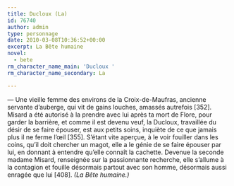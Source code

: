 ```yaml
---
title: Ducloux (La)
id: 76740
author: admin
type: personnage
date: 2010-03-08T10:36:52+00:00
excerpt: La Bête humaine
novel:
  - bete
rm_character_name_main: 'Ducloux '
rm_character_name_secondary: La

---
```

— Une vieille femme des environs de la Croix-de-Maufras, ancienne servante d&rsquo;auberge, qui vit de gains louches, amassés autrefois [352]. Misard a été autorisé à la prendre avec lui après ta mort de Flore, pour garder la barrière, et comme il est devenu veuf, la Ducloux, travaillée du désir de se faire épouser, est aux petits soins, inquiète de ce que jamais plus il ne ferme l&rsquo;œil [355]. S&rsquo;étant vite aperçue, à le voir fouiller dans les coins, qu&rsquo;il doit chercher un magot, elle a le génie de se faire épouser par lui, en donnant à entendre qu&rsquo;elle connaît la cachette. Devenue la seconde madame Misard, renseignée sur la passionnante recherche, elle s&rsquo;allume à la contagion et fouille désormais partout avec son homme, désormais aussi enragée que lui [408]. _(La Bête humaine.)_